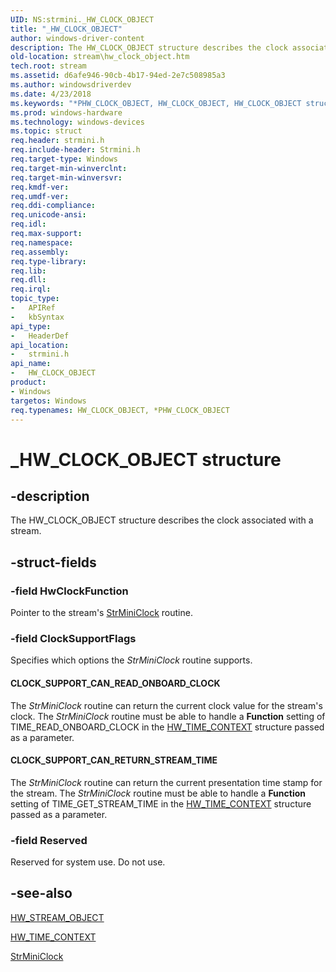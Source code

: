 ```yaml
---
UID: NS:strmini._HW_CLOCK_OBJECT
title: "_HW_CLOCK_OBJECT"
author: windows-driver-content
description: The HW_CLOCK_OBJECT structure describes the clock associated with a stream.
old-location: stream\hw_clock_object.htm
tech.root: stream
ms.assetid: d6afe946-90cb-4b17-94ed-2e7c508985a3
ms.author: windowsdriverdev
ms.date: 4/23/2018
ms.keywords: "*PHW_CLOCK_OBJECT, HW_CLOCK_OBJECT, HW_CLOCK_OBJECT structure [Streaming Media Devices], PHW_CLOCK_OBJECT, PHW_CLOCK_OBJECT structure pointer [Streaming Media Devices], _HW_CLOCK_OBJECT, strclass-struct_95b6e9db-af87-415b-aad2-b3763c4dd0d9.xml, stream.hw_clock_object, strmini/HW_CLOCK_OBJECT, strmini/PHW_CLOCK_OBJECT"
ms.prod: windows-hardware
ms.technology: windows-devices
ms.topic: struct
req.header: strmini.h
req.include-header: Strmini.h
req.target-type: Windows
req.target-min-winverclnt: 
req.target-min-winversvr: 
req.kmdf-ver: 
req.umdf-ver: 
req.ddi-compliance: 
req.unicode-ansi: 
req.idl: 
req.max-support: 
req.namespace: 
req.assembly: 
req.type-library: 
req.lib: 
req.dll: 
req.irql: 
topic_type:
-	APIRef
-	kbSyntax
api_type:
-	HeaderDef
api_location:
-	strmini.h
api_name:
-	HW_CLOCK_OBJECT
product:
- Windows
targetos: Windows
req.typenames: HW_CLOCK_OBJECT, *PHW_CLOCK_OBJECT
---
```


# _HW_CLOCK_OBJECT structure


## -description


The HW_CLOCK_OBJECT structure describes the clock associated with a stream.


## -struct-fields




### -field HwClockFunction

Pointer to the stream's <a href="https://msdn.microsoft.com/library/windows/hardware/ff568452">StrMiniClock</a> routine.


### -field ClockSupportFlags

Specifies which options the <i>StrMiniClock</i> routine supports.





#### CLOCK_SUPPORT_CAN_READ_ONBOARD_CLOCK

The <i>StrMiniClock</i> routine can return the current clock value for the stream's clock. The <i>StrMiniClock</i> routine must be able to handle a <b>Function</b> setting of TIME_READ_ONBOARD_CLOCK in the <a href="https://msdn.microsoft.com/library/windows/hardware/ff559706">HW_TIME_CONTEXT</a> structure passed as a parameter.



#### CLOCK_SUPPORT_CAN_RETURN_STREAM_TIME

The <i>StrMiniClock</i> routine can return the current presentation time stamp for the stream. The <i>StrMiniClock</i> routine must be able to handle a <b>Function</b> setting of TIME_GET_STREAM_TIME in the <a href="https://msdn.microsoft.com/library/windows/hardware/ff559706">HW_TIME_CONTEXT</a> structure passed as a parameter.


### -field Reserved

Reserved for system use. Do not use.


## -see-also




<a href="https://msdn.microsoft.com/library/windows/hardware/ff559697">HW_STREAM_OBJECT</a>



<a href="https://msdn.microsoft.com/library/windows/hardware/ff559706">HW_TIME_CONTEXT</a>



<a href="https://msdn.microsoft.com/library/windows/hardware/ff568452">StrMiniClock</a>
 

 

